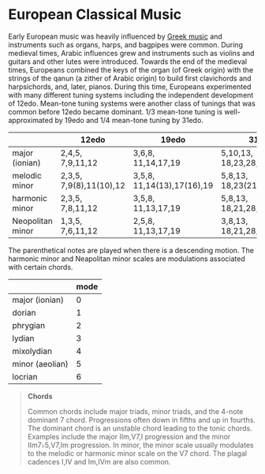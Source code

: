 # European Classical Music

Early European music was heavily influenced by [Greek music](greek.md) and instruments such as organs, harps, and bagpipes were common.
During medieval times, Arabic influences grew and instruments such as violins and guitars and other lutes were introduced.
Towards the end of the medieval times, Europeans combined the keys of the organ (of Greek origin) with the strings of the qanun (a zither of Arabic origin) to build first clavichords and harpsichords, and, later, pianos.
During this time, Europeans experimented with many different tuning systems including the independent development of 12edo.
Mean-tone tuning systems were another class of tunings that was common before 12edo became dominant.
1/3 mean-tone tuning is well-approximated by 19edo and 1/4 mean-tone tuning by 31edo.

|     | 12edo | 19edo | 31edo |
|-----|-------|-------|-------|
|major (ionian) | 2,4,5, <br /> 7,9,11,12 | 3,6,8, <br /> 11,14,17,19 | 5,10,13, <br /> 18,23,28,31 |
|melodic minor | 2,3,5, <br /> 7,9(8),11(10),12 | 3,5,8, <br /> 11,14(13),17(16),19 | 5,8,13, <br /> 18,23(21),28(26),31 |
|harmonic minor| 2,3,5, <br /> 7,8,11,12  | 3,5,8, <br /> 11,13,17,19 | 5,8,13, <br /> 18,21,28,31 |
|Neopolitan minor|1,3,5, <br /> 7,6,11,12 | 2,5,8, <br /> 11,13,17,19 | 3,8,13, <br /> 18,21,28,31|

The parenthetical notes are played when there is a descending motion.
The harmonic minor and Neapolitan minor scales are modulations associated with certain chords.

|      |mode|
|------|----|
|major (ionian) | 0 |
|dorian | 1 |
|phrygian | 2 |
|lydian | 3 |
|mixolydian | 4 |
|minor (aeolian) | 5 |
|locrian | 6 |

> **Chords**
>
> Common chords include major triads, minor triads, and the 4-note dominant 7 chord.
> Progressions often down in fifths and up in fourths.
> The dominant chord is an unstable chord leading to the tonic chords.
> Examples include the major IIm,V7,I progression and the minor IIm7&flat;5,V7,Im progression.
> In minor, the minor scale usually modulates to the melodic or harmonic minor scale on the V7 chord.
> The plagal cadences I,IV and Im,IVm are also common.